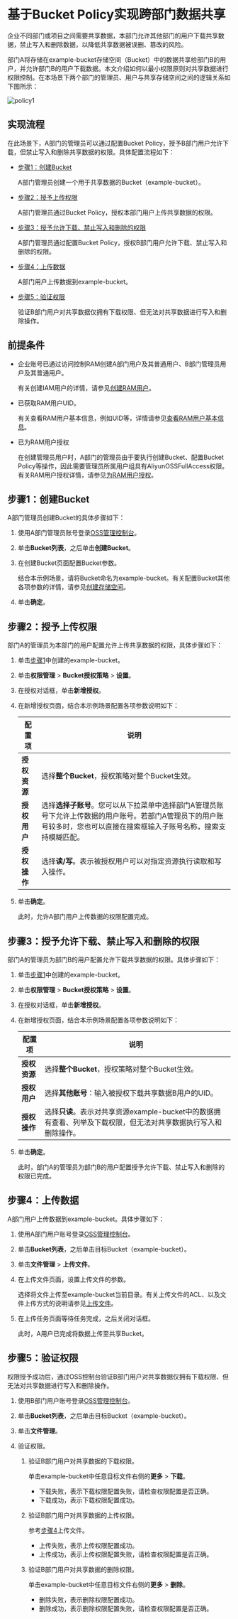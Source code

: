 # 基于Bucket Policy实现跨部门数据共享

企业不同部门或项目之间需要共享数据，本部门允许其他部门的用户下载共享数据，禁止写入和删除数据，以降低共享数据被误删、篡改的风险。

部门A将存储在example-bucket存储空间（Bucket）中的数据共享给部门B的用户，并允许部门B的用户下载数据。本文介绍如何以最小权限原则对共享数据进行权限控制。在本场景下两个部门的管理员、用户与共享存储空间之间的逻辑关系如下图所示：

![policy1](https://static-aliyun-doc.oss-cn-hangzhou.aliyuncs.com/assets/img/zh-CN/2647559951/p148072.png)

## 实现流程

在此场景下，A部门的管理员可以通过配置Bucket Policy，授予B部门用户允许下载，但禁止写入和删除共享数据的权限。具体配置流程如下：

-   [步骤1：创建Bucket](#section_5fk_ibf_m39)

    A部门管理员创建一个用于共享数据的Bucket（example-bucket）。

-   [步骤2：授予上传权限](#section_0ii_5qq_1ki)

    A部门管理员通过Bucket Policy，授权本部门用户上传共享数据的权限。

-   [步骤3：授予允许下载、禁止写入和删除的权限](#section_vn6_z53_h52)

    A部门管理员通过配置Bucket Policy，授权B部门用户允许下载、禁止写入和删除的权限。

-   [步骤4：上传数据](#section_rdb_qkb_jea)

    A部门用户上传数据到example-bucket。

-   [步骤5：验证权限](#section_4qi_gsg_euw)

    验证B部门用户对共享数据仅拥有下载权限、但无法对共享数据进行写入和删除操作。


## 前提条件

-   企业账号已通过访问控制RAM创建A部门用户及其普通用户、B部门管理员用户及其普通用户。

    有关创建IAM用户的详情，请参见[创建RAM用户](/cn.zh-CN/用户管理/创建RAM用户.md)。

-   已获取RAM用户UID。

    有关查看RAM用户基本信息，例如UID等，详情请参见[查看RAM用户基本信息](/cn.zh-CN/用户管理/查看RAM用户基本信息.md)。

-   已为RAM用户授权

    在创建管理员用户时，A部门的管理员由于要执行创建Bucket、配置Bucket Policy等操作，因此需要管理员所属用户组具有AliyunOSSFullAccess权限。有关RAM用户授权详情，请参见[为RAM用户授权](/cn.zh-CN/用户管理/为RAM用户授权.md)。


## 步骤1：创建Bucket

A部门管理员创建Bucket的具体步骤如下：

1.  使用A部门管理员账号登录[OSS管理控制台](https://oss.console.aliyun.com/)。

2.  单击**Bucket列表**，之后单击**创建Bucket**。

3.  在创建Bucket页面配置Bucket参数。

    结合本示例场景，请将Bucket命名为example-bucket。有关配置Bucket其他各项参数的详情，请参见[创建存储空间](/cn.zh-CN/控制台用户指南/存储空间管理/创建存储空间.md)。

4.  单击**确定**。


## 步骤2：授予上传权限

部门A的管理员为本部门的用户配置允许上传共享数据的权限，具体步骤如下：

1.  单击[步骤1](#section_5fk_ibf_m39)中创建的example-bucket。

2.  单击**权限管理** \> **Bucket授权策略** \> **设置**。

3.  在授权对话框，单击**新增授权**。

4.  在新增授权页面，结合本示例场景配置各项参数说明如下：

    |配置项|说明|
    |---|--|
    |**授权资源**|选择**整个Bucket**，授权策略对整个Bucket生效。|
    |**授权用户**|选择**选择子账号**。您可以从下拉菜单中选择部门A管理员账号下允许上传数据的用户账号。若部门A管理员下的用户账号较多时，您也可以直接在搜索框输入子账号名称，搜索支持模糊匹配。 |
    |**授权操作**|选择**读/写**。表示被授权用户可以对指定资源执行读取和写入操作。 |

5.  单击**确定**。

    此时，允许A部门用户上传数据的权限配置完成。


## 步骤3：授予允许下载、禁止写入和删除的权限

部门A的管理员为部门B的用户配置允许下载共享数据的权限。具体步骤如下：

1.  单击[步骤1](#section_5fk_ibf_m39)中创建的example-bucket。

2.  单击**权限管理** \> **Bucket授权策略** \> **设置**。

3.  在授权对话框，单击**新增授权**。

4.  在新增授权页面，结合本示例场景配置各项参数说明如下：

    |配置项|说明|
    |---|--|
    |**授权资源**|选择**整个Bucket**，授权策略对整个Bucket生效。|
    |**授权用户**|选择**其他账号**：输入被授权下载共享数据B用户的UID。|
    |**授权操作**|选择**只读**。表示对共享资源example-bucket中的数据拥有查看、列举及下载权限，但无法对共享数据执行写入和删除操作。 |

5.  单击**确定**。

    此时，部门A的管理员为部门B的用户配置授予允许下载、禁止写入和删除的权限已完成。


## 步骤4：上传数据

A部门用户上传数据到example-bucket。具体步骤如下：

1.  使用A部门用户账号登录[OSS管理控制台](https://oss.console.aliyun.com/)。

2.  单击**Bucket列表**，之后单击目标Bucket（example-bucket）。

3.  单击**文件管理** \> **上传文件**。

4.  在上传文件页面，设置上传文件的参数。

    选择将文件上传至example-bucket当前目录。有关上传文件的ACL、以及文件上传方式的说明请参见[上传文件](/cn.zh-CN/快速入门/上传文件.md)。

5.  在上传任务页面等待任务完成，之后关闭对话框。

    此时，A用户已完成将数据上传至共享Bucket。


## 步骤5：验证权限

权限授予成功后，通过OSS控制台验证B部门用户对共享数据仅拥有下载权限、但无法对共享数据进行写入和删除操作。

1.  使用B部门用户账号登录[OSS管理控制台](https://oss.console.aliyun.com/)。

2.  单击**Bucket列表**，之后单击目标Bucket（example-bucket）。

3.  单击**文件管理**。

4.  验证权限。

    1.  验证B部门用户对共享数据的下载权限。

        单击example-bucket中任意目标文件右侧的**更多** \> **下载**。

        -   下载失败，表示下载权限配置失败，请检查权限配置是否正确。
        -   下载成功，表示下载权限配置成功。
    2.  验证B部门用户对共享数据的上传权限。

        参考[步骤4](#section_rdb_qkb_jea)上传文件。

        -   上传失败，表示上传权限配置成功。
        -   上传成功，表示上传权限配置失败，请检查权限配置是否正确。
    3.  验证B部门用户对共享数据的删除权限。

        单击example-bucket中任意目标文件右侧的**更多** \> **删除**。

        -   删除失败，表示删除权限配置成功。
        -   删除成功，表示删除权限配置失败，请检查权限配置是否正确。

